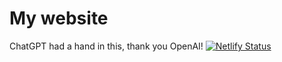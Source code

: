 # My website 
ChatGPT had a hand in this, thank you OpenAI!
[![Netlify Status](https://api.netlify.com/api/v1/badges/fc07490e-af82-438d-91da-3f38a9066cd9/deploy-status)](https://app.netlify.com/sites/ocuweb/deploys)
